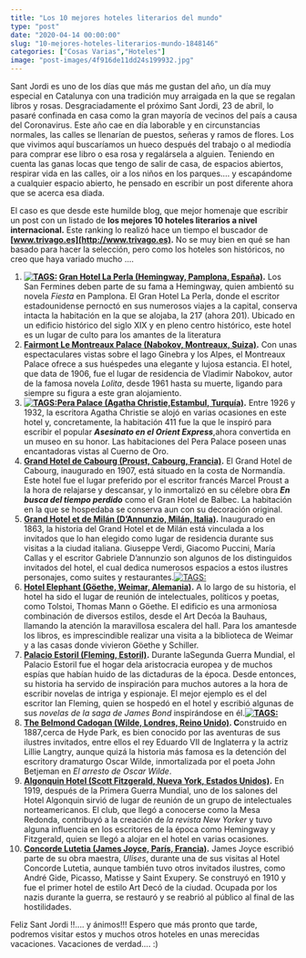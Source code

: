 ```yaml
---
title: "Los 10 mejores hoteles literarios del mundo"
type: "post"
date: "2020-04-14 00:00:00"
slug: "10-mejores-hoteles-literarios-mundo-1848146"
categories: ["Cosas Varias","Hoteles"]
image: "post-images/4f916de11dd24s199932.jpg"
---
```


Sant Jordi es uno de los días que más me gustan del año, un día muy especial en Catalunya con una tradición muy arraigada en la que se regalan libros y rosas. Desgraciadamente el próximo Sant Jordi, 23 de abril, lo pasaré confinada en casa como la gran mayoría de vecinos del país a causa del Coronavirus. Este año cae en día laborable y en circunstancias normales, las calles se llenarían de puestos, señeras y ramos de flores. Los que vivimos aquí buscaríamos un hueco después del trabajo o al mediodía para comprar ese libro o esa rosa y regalársela a alguien. Teniendo en cuenta las ganas locas que tengo de salir de casa, de espacios abiertos, respirar vida en las calles, oir a los niños en los parques.... y escapándome a cualquier espacio abierto, he pensado en escribir un post diferente ahora que se acerca esa diada.  
  
El caso es que desde este humilde blog, que mejor homenaje que escribir un post con un listado de **los mejores 10 hoteles literarios a nivel internacional.** Este ranking lo realizó hace un tiempo el buscador de **[www.trivago.es](http://www.trivago.es).** No se muy bien en qué se han basado para hacer la selección, pero como los hoteles son históricos, no creo que haya variado mucho ....

1. **[![ TAGS:](post-images/4f916de11dd24s199932.jpg "Foto tomada a la puerta del hotel La Perla de Pamplona. Orson Welles está entre ellos")](post-images/4f916de11dd24s199932.jpg) [Gran Hotel La Perla (Hemingway, Pamplona, España)](https://www.booking.com/hotel/es/gran-la-perla.en.html?aid=1294466&no_rooms=1&group_adults=2).** Los San Fermines deben parte de su fama a Hemingway, quien ambientó su novela *Fiesta* en Pamplona. El Gran Hotel La Perla, donde el escritor estadounidense pernoctó en sus numerosos viajes a la capital, conserva intacta la habitación en la que se alojaba, la 217 (ahora 201). Ubicado en un edificio histórico del siglo XIX y en pleno centro histórico, este hotel es un lugar de culto para los amantes de la literatura
2. **[Fairmont Le Montreaux Palace (Nabokov, Montreaux, Suiza)](https://www.booking.com/hotel/ch/montreuxpalace.en.html?aid=1294466&no_rooms=1&group_adults=2).** Con unas espectaculares vistas sobre el lago Ginebra y los Alpes, el Montreaux Palace ofrece a sus huéspedes una elegante y lujosa estancia. El hotel, que data de 1906, fue el lugar de residencia de Vladimir Nabokov, autor de la famosa novela *Lolita*, desde 1961 hasta su muerte, ligando para siempre su figura a este gran alojamiento.
3. **[![ TAGS:](post-images/4f9176220868as570436.jpg "Salon Kubbeli hotel Pera palace")](post-images/4f9176220868as570436.jpg)[Pera Palace (Agatha Christie,Estambul, Turquía)](https://www.booking.com/hotel/tr/pera-palace.en.html?aid=1294466&no_rooms=1&group_adults=2).** Entre 1926 y 1932, la escritora Agatha Christie se alojó en varias ocasiones en este hotel y, concretamente, la habitación 411 fue la que le inspiró para escribir el popular ***Asesinato en el Orient Express***,ahora convertida en un museo en su honor. Las habitaciones del Pera Palace poseen unas encantadoras vistas al Cuerno de Oro.
4. **[Grand Hotel de Cabourg (Proust, Cabourg, Francia)](https://www.booking.com/hotel/fr/grand-hotel-cabourg-mgallery.en.html?aid=1294466&no_rooms=1&group_adults=2).** El Grand Hotel de Cabourg, inaugurado en 1907, está situado en la costa de Normandía. Este hotel fue el lugar preferido por el escritor francés Marcel Proust a la hora de relajarse y descansar, y lo inmortalizó en su célebre obra ***En busca del tiempo perdido*** como el Gran Hotel de Balbec. La habitación en la que se hospedaba se conserva aun con su decoración original.
5. **[Grand Hotel et de Milán (D’Annunzio, Milán, Italia)](https://www.booking.com/hotel/it/grand-et-de-milan.en.html?aid=1294466&no_rooms=1&group_adults=2).** Inaugurado en 1863, la historia del Grand Hotel et de Milán está vinculada a los invitados que lo han elegido como lugar de residencia durante sus visitas a la ciudad italiana. Giuseppe Verdi, Giacomo Puccini, María Callas y el escritor Gabriele D’annunzio son algunos de los distinguidos invitados del hotel, el cual dedica numerosos espacios a estos ilustres personajes, como suites y restaurantes.[![ TAGS:](post-images/4f91788b9798fs819032.jpg "exterior del Grand Hotel de Cabourg")](post-images/4f91788b9798fs819032.jpg)
6. **[Hotel Elephant (Göethe, Weimar, Alemania)](https://www.booking.com/hotel/de/elephantweimarhotel.en.html?aid=1294466&no_rooms=1&group_adults=2).** A lo largo de su historia, el hotel ha sido el lugar de reunión de intelectuales, políticos y poetas, como Tolstoi, Thomas Mann o Göethe. El edificio es una armoniosa combinación de diversos estilos, desde el Art Decóa la Bauhaus, llamando la atención la maravillosa escalera del hall. Para los amantesde los libros, es imprescindible realizar una visita a la biblioteca de Weimar y a las casas donde vivieron Göethe y Schiller.
7. **[Palacio Estoril (Fleming, Estoril)](https://www.booking.com/hotel/pt/palacio-estoril-golf.en.html?aid=1294466&no_rooms=1&group_adults=2).** Durante laSegunda Guerra Mundial, el Palacio Estoril fue el hogar dela aristocracia europea y de muchos espías que habían huido de las dictaduras de la época. Desde entonces, su historia ha servido de inspiración para muchos autores a la hora de escribir novelas de intriga y espionaje. El mejor ejemplo es el del escritor Ian Fleming, quien se hospedó en el hotel y escribió algunas de sus *novelas de la saga de James Bond* inspirándose en él.**[![ TAGS:](post-images/4f91755fe8f77s7851930.jpg " Oscar Wilde's suite hotel Candogan")](post-images/4f91755fe8f77s7851930.jpg)**
8. **[The Belmond Cadogan (Wilde, Londres, Reino Unido)](https://www.booking.com/hotel/gb/cadogan.en.html?aid=1294466&no_rooms=1&group_adults=2). C**onstruido en 1887,cerca de Hyde Park, es bien conocido por las aventuras de sus ilustres invitados, entre ellos el rey Eduardo VII de Inglaterra y la actriz Lillie Langtry, aunque quizá la historia más famosa es la detención del escritory dramaturgo Oscar Wilde, inmortalizada por el poeta John Betjeman en *El arresto de Oscar Wilde*.
9. **[Algonquin Hotel (Scott Fitzgerald, Nueva York, Estados Unidos)](https://www.booking.com/hotel/us/algonquin.en.html?aid=1294466&no_rooms=1&group_adults=2).** En 1919, después de la Primera Guerra Mundial, uno de los salones del Hotel Algonquin sirvió de lugar de reunión de un grupo de intelectuales norteamericanos. El club, que llegó a conocerse como la Mesa Redonda, contribuyó a la creación de *la revista New Yorker* y tuvo alguna influencia en los escritores de la época como Hemingway y Fitzgerald, quien se llegó a alojar en el hotel en varias ocasiones.
10. **[Concorde Lutetia (James Joyce, París, Francia)](https://www.booking.com/hotel/fr/lutetia-paris12.en.html?aid=1294466&no_rooms=1&group_adults=2).** James Joyce escribió parte de su obra maestra, *Ulises*, durante una de sus visitas al Hotel Concorde Lutetia, aunque también tuvo otros invitados ilustres, como André Gide, Picasso, Matisse y Saint Exupery. Se construyó en 1910 y fue el primer hotel de estilo Art Decó de la ciudad. Ocupada por los nazis durante la guerra, se restauró y se reabrió al público al final de las hostilidades.

Feliz Sant Jordi !!.... y ánimos!!! Espero que más pronto que tarde, podremos visitar estos y muchos otros hoteles en unas merecidas vacaciones. Vacaciones de verdad.... :)